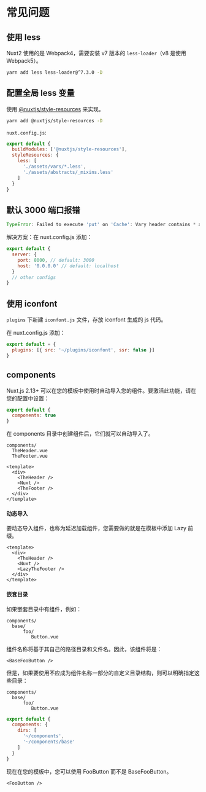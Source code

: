 # 常见问题

## 使用 less

Nuxt2 使用的是 Webpack4，需要安装 v7 版本的 `less-loader`（v8 是使用 Webpack5）。

``` bash
yarn add less less-loader@^7.3.0 -D
```

## 配置全局 less 变量

使用 [@nuxtjs/style-resources](https://github.com/nuxt-community/style-resources-module) 来实现。

``` bash
yarn add @nuxtjs/style-resources -D
```

`nuxt.config.js`:

``` js
export default {
  buildModules: ['@nuxtjs/style-resources'],
  styleResources: {
    less: [
      './assets/vars/*.less',
      './assets/abstracts/_mixins.less'
    ]
  }
}
```

## 默认 3000 端口报错

``` js
TypeError: Failed to execute 'put' on 'Cache': Vary header contains * at Object.put (workbox-core.prod.js:1)
```

解决方案：在 nuxt.config.js 添加：

``` js
export default {
  server: {
    port: 8000, // default: 3000
    host: '0.0.0.0' // default: localhost
  }
  // other configs
}
```

## 使用 iconfont

`plugins` 下新建 `iconfont.js` 文件，存放 iconfont 生成的 js 代码。

在 nuxt.config.js 添加：

``` js
export default = {
  plugins: [{ src: '~/plugins/iconfont', ssr: false }]
}
```

## components

Nuxt.js 2.13+ 可以在您的模板中使用时自动导入您的组件。要激活此功能，请在您的配置中设置：

``` js
export default {
  components: true
}
```

在 components 目录中创建组件后，它们就可以自动导入了。

```
components/
  TheHeader.vue
  TheFooter.vue
```

``` vue
<template>
  <div>
    <TheHeader />
    <Nuxt />
    <TheFooter />
  </div>
</template>
```

#### 动态导入

要动态导入组件，也称为延迟加载组件，您需要做的就是在模板中添加 Lazy 前缀。

``` vue
<template>
  <div>
    <TheHeader />
    <Nuxt />
    <LazyTheFooter />
  </div>
</template>
```

#### 嵌套目录

如果嵌套目录中有组件，例如：

```
components/
  base/
      foo/
         Button.vue
```

组件名称将基于其自己的路径目录和文件名。因此，该组件将是：

``` vue
<BaseFooButton />
```

但是，如果要使用不应成为组件名称一部分的自定义目录结构，则可以明确指定这些目录：

```
components/
  base/
      foo/
         Button.vue
```

``` js
export default {
  components: {
    dirs: [
      '~/components',
      '~/components/base'
    ]
  }
}
```

现在在您的模板中，您可以使用 FooButton 而不是 BaseFooButton。

``` vue
<FooButton />
```
